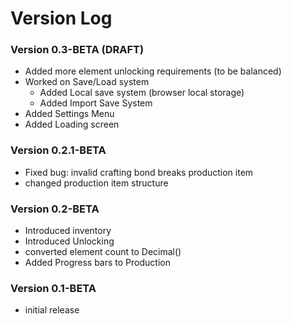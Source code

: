 # Version Log

### Version 0.3-BETA (DRAFT)
* Added more element unlocking requirements (to be balanced)
* Worked on Save/Load system
  * Added Local save system (browser local storage)
  * Added Import Save System
* Added Settings Menu
* Added Loading screen

### Version 0.2.1-BETA
* Fixed bug: invalid crafting bond breaks production item
* changed production item structure

### Version 0.2-BETA
* Introduced inventory
* Introduced Unlocking
* converted element count to Decimal()
* Added Progress bars to Production

### Version 0.1-BETA
* initial release

